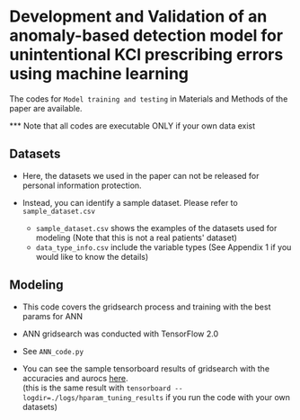 # Development and Validation of an anomaly-based detection model for unintentional KCl prescribing errors using machine learning 

The codes for `Model training and testing` in Materials and Methods of the paper are available.

*** Note that all codes are executable ONLY if your own data exist

## Datasets

- Here, the datasets we used in the paper can not be released for personal information protection.

- Instead, you can identify a sample dataset. Please refer to `sample_dataset.csv`
  - `sample_dataset.csv` shows the examples of the datasets used for modeling (Note that this is not a real patients' dataset)
  - `data_type_info.csv` include the variable types (See Appendix 1 if you would like to know the details)

## Modeling

- This code covers the gridsearch process and training with the best params for ANN

- ANN gridsearch was conducted with TensorFlow 2.0

- See `ANN_code.py`

- You can see the sample tensorboard results of gridsearch with the accuracies and aurocs [here](https://tensorboard.dev/experiment/NirtopfjTyaYPCle9QqHgA/).  
  (this is the same result with `tensorboard --logdir=./logs/hparam_tuning_results` if you run the code with your own datasets)


